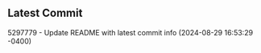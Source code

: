 
## Latest Commit
5297779 - Update README with latest commit info (2024-08-29 16:53:29 -0400) <Yunxi-Zhou>
